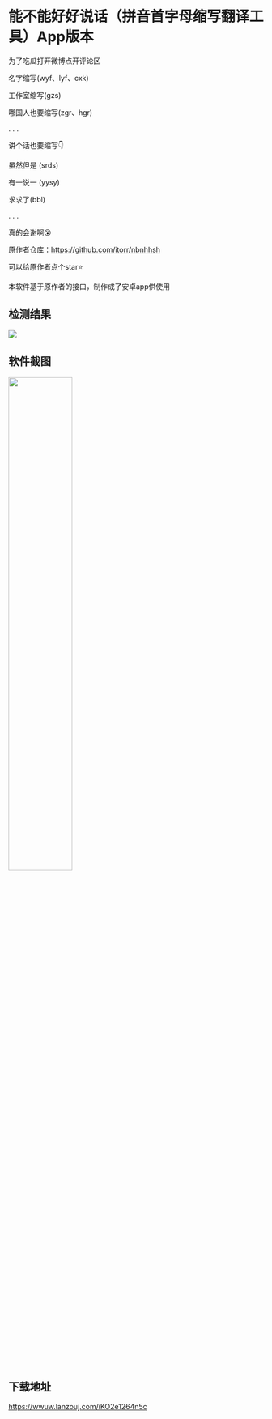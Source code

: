 # 能不能好好说话（拼音首字母缩写翻译工具）App版本

为了吃瓜打开微博点开评论区

名字缩写(wyf、lyf、cxk)

工作室缩写(gzs)

哪国人也要缩写(zgr、hgr)

. . .

讲个话也要缩写👇

虽然但是 (srds)

有一说一 (yysy)

求求了(bbl)

. . .

真的会谢啊😵

原作者仓库：https://github.com/itorr/nbnhhsh

可以给原作者点个star⭐

本软件基于原作者的接口，制作成了安卓app供使用

## 检测结果

<img src="https://zwhy-1310134253.cos.ap-beijing.myqcloud.com/nbnhhsh_1.png" />

## 软件截图

<img src="https://zwhy-1310134253.cos.ap-beijing.myqcloud.com/nbnhhsh_2.jpg" width="50%" height="50%" />

## 下载地址

https://wwuw.lanzouj.com/iKO2e1264n5c
